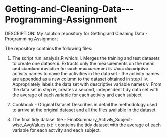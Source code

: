 # Getting-and-Cleaning-Data---Programming-Assignment
DESCRIPTION: My solution repository for Getting and Cleaning Data - Programming Assignment

The repository contains the following files:

1. The script run_analysis.R which:
  i. Merges the training and test datasets to create one dataset
  ii. Extracts only the measurements on the mean and standard deviation for each measurement
  iii. Uses descriptive activity names to name the activities in the data set - the activity names are appended as a new column to the dataset obtained in step i
  iv. Appropriately labels the data set with descriptive variable names
  v. From the data set in step iv, creates a second, independent tidy data set with the average of each variable for each activity and each subject
  
2. Cookbook - Original Dataset
   Describes in detail the methodology used to arrive at the original dataset and all the files available in the dataset


3. The final tidy dataset file - FinalSummary_Activity_Subject-wise_AvgValues.txt:
   It contains the tidy dataset with the average of each variable for each activity and each subject.
   
